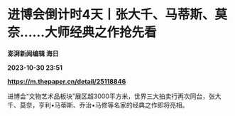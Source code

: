 # 进博会倒计时4天丨张大千、马蒂斯、莫奈……大师经典之作抢先看
**澎湃新闻编辑 海日**

**2023-10-30 23:51**

**https://m.thepaper.cn/detail/25118846**

进博会“文物艺术品板块”展区超3000平方米，世界三大拍卖行再次同台，张大千、莫奈，亨利•马蒂斯、乔治•马修等名家的经典之作即将亮相。